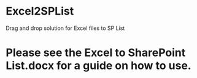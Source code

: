 # Excel2SPList
Drag and drop solution for Excel files to SP List

# Please see the Excel to SharePoint List.docx for a guide on how to use.
